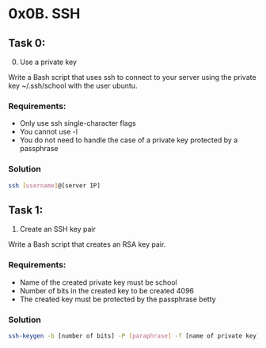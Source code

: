 # 0x0B. SSH

## Task 0:

0. Use a private key

Write a Bash script that uses ssh to connect to your server using the private key ~/.ssh/school with the user ubuntu.

### Requirements:

- Only use ssh single-character flags
- You cannot use -l
- You do not need to handle the case of a private key protected by a passphrase

### Solution

```bash
ssh [username]@[server IP]
```

## Task 1:

1. Create an SSH key pair

Write a Bash script that creates an RSA key pair.

### Requirements:

- Name of the created private key must be school
- Number of bits in the created key to be created 4096
- The created key must be protected by the passphrase betty

### Solution

```bash
ssh-keygen -b [number of bits] -P [paraphrase] -f [name of private key]
